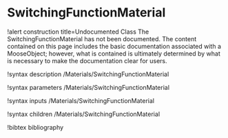 <!-- MOOSE Documentation Stub: Remove this when content is added. -->

# SwitchingFunctionMaterial

!alert construction title=Undocumented Class
The SwitchingFunctionMaterial has not been documented. The content contained on this page
includes the basic documentation associated with a MooseObject; however, what is contained is
ultimately determined by what is necessary to make the documentation clear for users.

!syntax description /Materials/SwitchingFunctionMaterial

!syntax parameters /Materials/SwitchingFunctionMaterial

!syntax inputs /Materials/SwitchingFunctionMaterial

!syntax children /Materials/SwitchingFunctionMaterial

!bibtex bibliography
